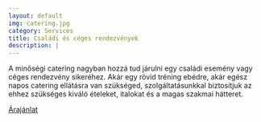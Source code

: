 ```yaml
---
layout: default
img: catering.jpg
category: Services
title: Családi és céges rendezvények
description: |
---
```

A minőségi catering nagyban hozzá tud járulni egy családi esemény vagy céges rendezvény sikeréhez. Akár egy rövid tréning ebédre, akár egész napos catering ellátásra van szükséged, szolgáltatásunkkal biztosítjuk az ehhez szükséges kiváló ételeket, italokat és a magas szakmai hátteret.

[Árajánlat](mailto:szia@borgiorno.hu)
